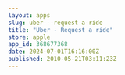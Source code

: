 ```yaml
---
layout: apps
slug: uber---request-a-ride
title: "Uber - Request a ride"
store: apple
app_id: 368677368
date: 2024-07-01T16:16:00Z
published: 2010-05-21T03:11:23Z
---
```

